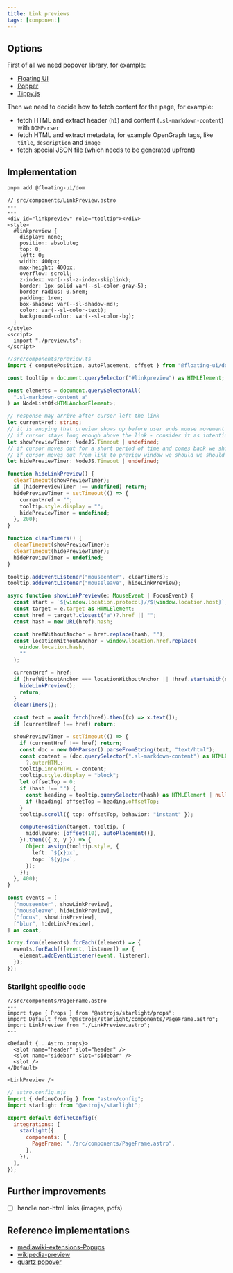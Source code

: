 ```yaml
---
title: Link previews
tags: [component]
---
```


## Options

First of all we need popover library, for example:

- [Floating UI](https://floating-ui.com/)
- [Popper](https://popper.js.org/)
- [Tippy.js](https://atomiks.github.io/tippyjs/)

Then we need to decide how to fetch content for the page, for example:

- fetch HTML and extract header (`h1`) and content (`.sl-markdown-content`) with `DOMParser`
- fetch HTML and extract metadata, for example OpenGraph tags, like `title`, `description` and `image`
- fetch special JSON file (which needs to be generated upfront)

## Implementation

```bash title="Install dependencies…"
pnpm add @floating-ui/dom
```

```astro
// src/components/LinkPreview.astro
---
---
<div id="linkpreview" role="tooltip"></div>
<style>
  #linkpreview {
    display: none;
    position: absolute;
    top: 0;
    left: 0;
    width: 400px;
    max-height: 400px;
    overflow: scroll;
    z-index: var(--sl-z-index-skiplink);
    border: 1px solid var(--sl-color-gray-5);
    border-radius: 0.5rem;
    padding: 1rem;
    box-shadow: var(--sl-shadow-md);
    color: var(--sl-color-text);
    background-color: var(--sl-color-bg);
  }
</style>
<script>
  import "./preview.ts";
</script>
```

```ts
//src/components/preview.ts
import { computePosition, autoPlacement, offset } from "@floating-ui/dom";

const tooltip = document.querySelector("#linkpreview") as HTMLElement;

const elements = document.querySelectorAll(
  ".sl-markdown-content a"
) as NodeListOf<HTMLAnchorElement>;

// response may arrive after cursor left the link
let currentHref: string;
// it is anoying that preview shows up before user ends mouse movement
// if cursor stays long enough above the link - consider it as intentional
let showPreviewTimer: NodeJS.Timeout | undefined;
// if cursor moves out for a short period of time and comes back we should not hide preview
// if cursor moves out from link to preview window we should we should not hide preview
let hidePreviewTimer: NodeJS.Timeout | undefined;

function hideLinkPreview() {
  clearTimeout(showPreviewTimer);
  if (hidePreviewTimer !== undefined) return;
  hidePreviewTimer = setTimeout(() => {
    currentHref = "";
    tooltip.style.display = "";
    hidePreviewTimer = undefined;
  }, 200);
}

function clearTimers() {
  clearTimeout(showPreviewTimer);
  clearTimeout(hidePreviewTimer);
  hidePreviewTimer = undefined;
}

tooltip.addEventListener("mouseenter", clearTimers);
tooltip.addEventListener("mouseleave", hideLinkPreview);

async function showLinkPreview(e: MouseEvent | FocusEvent) {
  const start = `${window.location.protocol}//${window.location.host}`;
  const target = e.target as HTMLElement;
  const href = target?.closest("a")?.href || "";
  const hash = new URL(href).hash;

  const hrefWithoutAnchor = href.replace(hash, "");
  const locationWithoutAnchor = window.location.href.replace(
    window.location.hash,
    ""
  );

  currentHref = href;
  if (hrefWithoutAnchor === locationWithoutAnchor || !href.startsWith(start)) {
    hideLinkPreview();
    return;
  }
  clearTimers();

  const text = await fetch(href).then((x) => x.text());
  if (currentHref !== href) return;

  showPreviewTimer = setTimeout(() => {
    if (currentHref !== href) return;
    const doc = new DOMParser().parseFromString(text, "text/html");
    const content = (doc.querySelector(".sl-markdown-content") as HTMLElement)
      ?.outerHTML;
    tooltip.innerHTML = content;
    tooltip.style.display = "block";
    let offsetTop = 0;
    if (hash !== "") {
      const heading = tooltip.querySelector(hash) as HTMLElement | null;
      if (heading) offsetTop = heading.offsetTop;
    }
    tooltip.scroll({ top: offsetTop, behavior: "instant" });

    computePosition(target, tooltip, {
      middleware: [offset(10), autoPlacement()],
    }).then(({ x, y }) => {
      Object.assign(tooltip.style, {
        left: `${x}px`,
        top: `${y}px`,
      });
    });
  }, 400);
}

const events = [
  ["mouseenter", showLinkPreview],
  ["mouseleave", hideLinkPreview],
  ["focus", showLinkPreview],
  ["blur", hideLinkPreview],
] as const;

Array.from(elements).forEach((element) => {
  events.forEach(([event, listener]) => {
    element.addEventListener(event, listener);
  });
});
```

### Starlight specific code

```astro
//src/components/PageFrame.astro
---
import type { Props } from "@astrojs/starlight/props";
import Default from "@astrojs/starlight/components/PageFrame.astro";
import LinkPreview from "./LinkPreview.astro";
---

<Default {...Astro.props}>
  <slot name="header" slot="header" />
  <slot name="sidebar" slot="sidebar" />
  <slot />
</Default>

<LinkPreview />
```

```js
// astro.config.mjs
import { defineConfig } from "astro/config";
import starlight from "@astrojs/starlight";

export default defineConfig({
  integrations: [
    starlight({
      components: {
        PageFrame: "./src/components/PageFrame.astro",
      },
    }),
  ],
});
```

## Further improvements

- [ ] handle non-html links (images, pdfs)

## Reference implementations

- [mediawiki-extensions-Popups](https://github.com/wikimedia/mediawiki-extensions-Popups)
- [wikipedia-preview](https://github.com/wikimedia/wikipedia-preview)
- [quartz popover](https://github.com/jackyzha0/quartz/blob/v4/quartz/components/scripts/popover.inline.ts)
